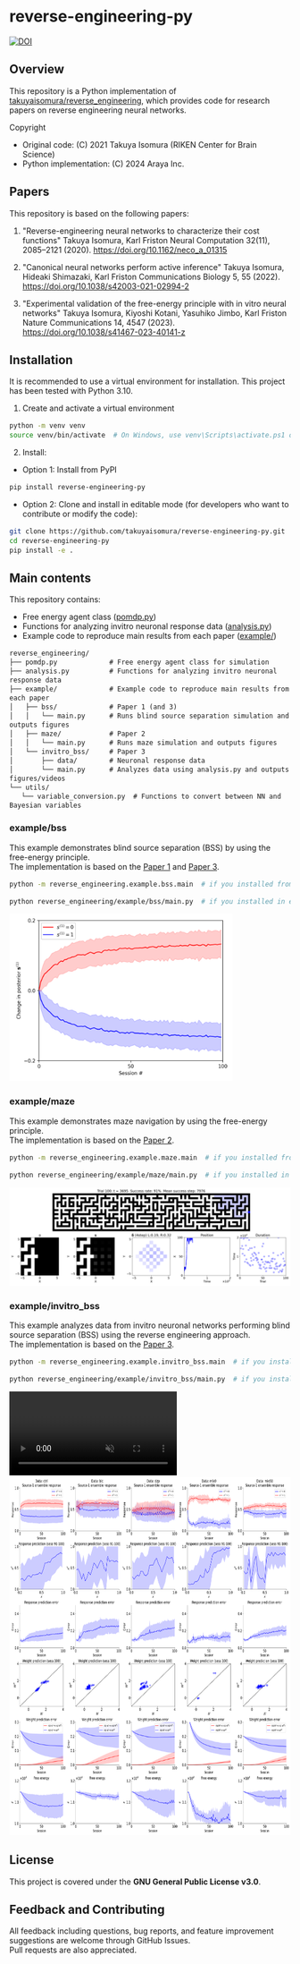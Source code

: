 # reverse-engineering-py
[![DOI](https://zenodo.org/badge/266333834.svg)](https://zenodo.org/badge/latestdoi/266333834)

## Overview
This repository is a Python implementation of [takuyaisomura/reverse_engineering](https://github.com/takuyaisomura/reverse_engineering), which provides code for research papers on reverse engineering neural networks.

Copyright
- Original code: (C) 2021 Takuya Isomura (RIKEN Center for Brain Science)
- Python implementation: (C) 2024 Araya Inc.

## Papers
This repository is based on the following papers:

1. "Reverse-engineering neural networks to characterize their cost functions"
    Takuya Isomura, Karl Friston
    Neural Computation 32(11), 2085–2121 (2020). https://doi.org/10.1162/neco_a_01315

2. "Canonical neural networks perform active inference"
    Takuya Isomura, Hideaki Shimazaki, Karl Friston
    Communications Biology 5, 55 (2022). https://doi.org/10.1038/s42003-021-02994-2

3. "Experimental validation of the free-energy principle with in vitro neural networks"
    Takuya Isomura, Kiyoshi Kotani, Yasuhiko Jimbo, Karl Friston
    Nature Communications 14, 4547 (2023). https://doi.org/10.1038/s41467-023-40141-z

## Installation
It is recommended to use a virtual environment for installation. This project has been tested with Python 3.10.
1. Create and activate a virtual environment
```bash
python -m venv venv
source venv/bin/activate  # On Windows, use venv\Scripts\activate.ps1 or activate.bat
```
2. Install:
- Option 1: Install from PyPI
```bash
pip install reverse-engineering-py
```

- Option 2: Clone and install in editable mode (for developers who want to contribute or modify the code):
```bash
git clone https://github.com/takuyaisomura/reverse-engineering-py.git
cd reverse-engineering-py
pip install -e .
```

## Main contents
This repository contains:
- Free energy agent class ([pomdp.py](reverse_engineering/pomdp.py))
- Functions for analyzing invitro neuronal response data ([analysis.py](reverse_engineering/analysis.py))
- Example code to reproduce main results from each paper ([example/](reverse_engineering/example/))

```
reverse_engineering/
├── pomdp.py             # Free energy agent class for simulation
├── analysis.py          # Functions for analyzing invitro neuronal response data
├── example/             # Example code to reproduce main results from each paper
│   ├── bss/             # Paper 1 (and 3)
│   │   └── main.py      # Runs blind source separation simulation and outputs figures
│   ├── maze/            # Paper 2
│   │   └── main.py      # Runs maze simulation and outputs figures
│   └── invitro_bss/     # Paper 3
│       ├── data/        # Neuronal response data
│       └── main.py      # Analyzes data using analysis.py and outputs figures/videos
└── utils/
   └── variable_conversion.py  # Functions to convert between NN and Bayesian variables
```

### example/bss
This example demonstrates blind source separation (BSS) by using the free-energy principle.  
The implementation is based on the [Paper 1](https://doi.org/10.1162/neco_a_01315) and [Paper 3](https://doi.org/10.1038/s41467-023-40141-z).
```bash
python -m reverse_engineering.example.bss.main  # if you installed from PyPI
```
```bash
python reverse_engineering/example/bss/main.py  # if you installed in editable mode
```
<img src="reverse_engineering/example/bss/output/bss.png" height="300" alt="example bss output">

### example/maze
This example demonstrates maze navigation by using the free-energy principle.  
The implementation is based on the [Paper 2](https://doi.org/10.1038/s42003-021-02994-2).
```bash
python -m reverse_engineering.example.maze.main  # if you installed from PyPI
```
```bash
python reverse_engineering/example/maze/main.py  # if you installed in editable mode
```
![example maze output](reverse_engineering/example/maze/output/maze_sample1_trial100_E0.25.png)

### example/invitro_bss
This example analyzes data from invitro neuronal networks performing blind source separation (BSS) using the reverse engineering approach.  
The implementation is based on the [Paper 3](https://doi.org/10.1038/s41467-023-40141-z).
```bash
python -m reverse_engineering.example.invitro_bss.main  # if you installed from PyPI
```
```bash
python reverse_engineering/example/invitro_bss/main.py  # if you installed in editable mode
```
<video src="https://github.com/user-attachments/assets/88d4ef4e-8704-44fc-88a3-6cbe187ae5b5" controls muted="false"></video>
<img src="reverse_engineering/example/invitro_bss/output/fig.png" height="640" alt="example invitro-bss output">

## License
This project is covered under the **GNU General Public License v3.0**.

## Feedback and Contributing
All feedback including questions, bug reports, and feature improvement suggestions are welcome through GitHub Issues.  
Pull requests are also appreciated.
